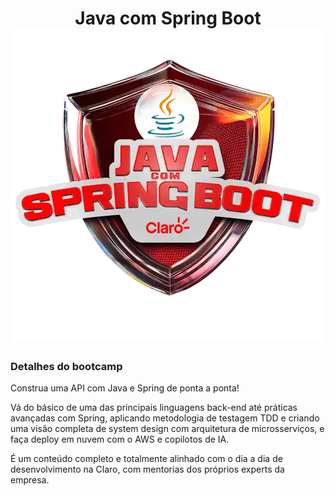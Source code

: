 # <center>Java com Spring Boot ![Logo do bootcamp](image.png) </center>


### Detalhes do bootcamp
Construa uma API com Java e Spring de ponta a ponta!

Vá do básico de uma das principais linguagens back-end até práticas avançadas com Spring, aplicando metodologia de testagem TDD e criando uma visão completa de system design com arquitetura de microsserviços, e faça deploy em nuvem com o AWS e copilotos de IA.

É um conteúdo completo e totalmente alinhado com o dia a dia de desenvolvimento na Claro, com mentorias dos próprios experts da empresa.
